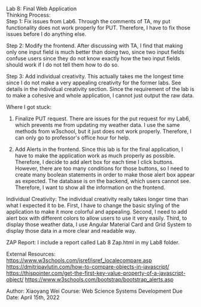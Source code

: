 Lab 8: Final Web Application<br/>
Thinking Process:<br/>
Step 1:
Fix issues from Lab6. Through the comments of TA, my put functionality does not work properly for PUT. Therefore, I have
to fix those issues before I do anything else.<br/>

Step 2:
Modify the frontend. After discussing with TA, I find that making only one input field is much better than doing two, since
two input fields confuse users since they do not know exactly how the two input fields should work if I do not tell them how
to do so.<br/>

Step 3:
Add individual creativity. This actually takes me the longest time since I do not make a very appealing creativity for the
former labs. See details in the individual creativity section. Since the requirement of the lab is to make a cohesive and
whole application, I cannot just output the raw data.<br/>

Where I got stuck:
1. Finalize PUT request. There are issues for the put request for my Lab6, which prevents me from updating my weather data. I
use the same methods from w3school, but it just does not work properly. Therefore, I can only go to professor's office hour for
help.<br/>

2. Add Alerts in the frontend. Since this lab is for the final application, I have to make the application work as much properly
as possible. Therefore, I decide to add alert box for each time I click buttons. However, there are too many conditions for those
buttons, so I need to create many boolean statements in order to make those alert box appear as expected. The database is on the
backend, which users cannot see. Therefore, I want to show all the information on the frontend.<br/>

Individual Creativity:
The individual creativity really takes longer time than what I expected it to be. First, I have to change the basic styling of the
application to make it more colorful and appealing. Second, I need to add alert box with different colors to allow users to use it
very easily. Third, to display those weather data, I use Angular Material Card and Grid System to display those data in a more clear
and readable way.<br/>

ZAP Report:
I include a report called Lab 8 Zap.html in my Lab8 folder.

External Resources:
https://www.w3schools.com/jsref/jsref_localecompare.asp
https://dmitripavlutin.com/how-to-compare-objects-in-javascript/
https://thispointer.com/get-the-first-key-value-property-of-a-javascript-object/
https://www.w3schools.com/bootstrap/bootstrap_alerts.asp

Author: Xiaoyang Wei
Course: Web Science Systems Development
Due Date: April 15th, 2022
